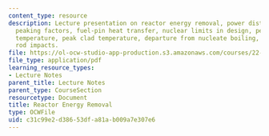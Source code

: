 ```yaml
---
content_type: resource
description: Lecture presentation on reactor energy removal, power distributions,
  peaking factors, fuel-pin heat transfer, nuclear limits in design, peak centerline
  temperature, peak clad temperature, departure from nucleate boiling, and control
  rod impacts.
file: https://ol-ocw-studio-app-production.s3.amazonaws.com/courses/22-091-nuclear-reactor-safety-spring-2008/c31c99e2d38653dfa81ab009a7e307e6_MIT22_091S08_lec06.pdf
file_type: application/pdf
learning_resource_types:
- Lecture Notes
parent_title: Lecture Notes
parent_type: CourseSection
resourcetype: Document
title: Reactor Energy Removal
type: OCWFile
uid: c31c99e2-d386-53df-a81a-b009a7e307e6
---
```

